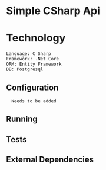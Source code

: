 # Simple CSharp Api

# Technology
`Language: C Sharp`  
`Framework: .Net Core`  
`ORM: Entity Framework`  
`DB: Postgresql` 

## Configuration
```
  Needs to be added
```

## Running

## Tests

## External Dependencies
